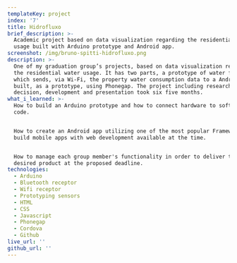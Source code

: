 ```yaml
---
templateKey: project
index: '7'
title: Hidrofluxo
brief_description: >-
  Academic project based on data visualization regarding the residential water
  usage built with Arduino prototype and Android app.
screenshot: /img/bruno-spitti-hidrofluxo.png
description: >-
  One of my graduation group’s projects, based on data visualization regarding
  the residential water usage. It has two parts, a prototype of water flow meter
  which sends, via Wi-Fi, the property water consumption data to a Android App
  built, as a prototype, using Phonegap. The project including research, subject
  decision, development and presentation took six five months.
what_i_learned: >-
  How to build an Arduino prototype and how to connect hardware to software via
  code.


  How to create an Android app utilizing one of the most popular Frameworks to
  build mobile apps with web development available at the time.


  How to manage each group member's functionality in order to deliver the
  desired product at the proposed deadline.
technologies:
  - Arduino
  - Bluetooth receptor
  - Wifi receptor
  - Prototyping sensors
  - HTML
  - CSS
  - Javascript
  - Phonegap
  - Cordova
  - Github
live_url: ''
github_url: ''
---
```



